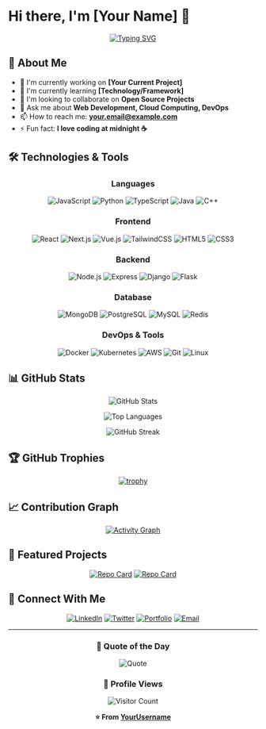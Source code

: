 # Hi there, I'm [Your Name] 👋

<div align="center">
  
[![Typing SVG](https://readme-typing-svg.herokuapp.com?font=Fira+Code&size=22&duration=3000&pause=1000&color=2E9EF7&center=true&vCenter=true&width=440&lines=Full+Stack+Developer;Open+Source+Enthusiast;Always+Learning+New+Things)](https://git.io/typing-svg)

</div>

## 🚀 About Me

- 🔭 I'm currently working on **[Your Current Project]**
- 🌱 I'm currently learning **[Technology/Framework]**
- 👯 I'm looking to collaborate on **Open Source Projects**
- 💬 Ask me about **Web Development, Cloud Computing, DevOps**
- 📫 How to reach me: **your.email@example.com**
- ⚡ Fun fact: **I love coding at midnight ☕**

## 🛠️ Technologies & Tools

<div align="center">

### Languages
![JavaScript](https://img.shields.io/badge/-JavaScript-F7DF1E?style=for-the-badge&logo=javascript&logoColor=black)
![Python](https://img.shields.io/badge/-Python-3776AB?style=for-the-badge&logo=python&logoColor=white)
![TypeScript](https://img.shields.io/badge/-TypeScript-3178C6?style=for-the-badge&logo=typescript&logoColor=white)
![Java](https://img.shields.io/badge/-Java-007396?style=for-the-badge&logo=java&logoColor=white)
![C++](https://img.shields.io/badge/-C++-00599C?style=for-the-badge&logo=cplusplus&logoColor=white)

### Frontend
![React](https://img.shields.io/badge/-React-61DAFB?style=for-the-badge&logo=react&logoColor=black)
![Next.js](https://img.shields.io/badge/-Next.js-000000?style=for-the-badge&logo=next.js&logoColor=white)
![Vue.js](https://img.shields.io/badge/-Vue.js-4FC08D?style=for-the-badge&logo=vue.js&logoColor=white)
![TailwindCSS](https://img.shields.io/badge/-TailwindCSS-06B6D4?style=for-the-badge&logo=tailwind-css&logoColor=white)
![HTML5](https://img.shields.io/badge/-HTML5-E34F26?style=for-the-badge&logo=html5&logoColor=white)
![CSS3](https://img.shields.io/badge/-CSS3-1572B6?style=for-the-badge&logo=css3&logoColor=white)

### Backend
![Node.js](https://img.shields.io/badge/-Node.js-339933?style=for-the-badge&logo=node.js&logoColor=white)
![Express](https://img.shields.io/badge/-Express-000000?style=for-the-badge&logo=express&logoColor=white)
![Django](https://img.shields.io/badge/-Django-092E20?style=for-the-badge&logo=django&logoColor=white)
![Flask](https://img.shields.io/badge/-Flask-000000?style=for-the-badge&logo=flask&logoColor=white)

### Database
![MongoDB](https://img.shields.io/badge/-MongoDB-47A248?style=for-the-badge&logo=mongodb&logoColor=white)
![PostgreSQL](https://img.shields.io/badge/-PostgreSQL-4169E1?style=for-the-badge&logo=postgresql&logoColor=white)
![MySQL](https://img.shields.io/badge/-MySQL-4479A1?style=for-the-badge&logo=mysql&logoColor=white)
![Redis](https://img.shields.io/badge/-Redis-DC382D?style=for-the-badge&logo=redis&logoColor=white)

### DevOps & Tools
![Docker](https://img.shields.io/badge/-Docker-2496ED?style=for-the-badge&logo=docker&logoColor=white)
![Kubernetes](https://img.shields.io/badge/-Kubernetes-326CE5?style=for-the-badge&logo=kubernetes&logoColor=white)
![AWS](https://img.shields.io/badge/-AWS-232F3E?style=for-the-badge&logo=amazon-aws&logoColor=white)
![Git](https://img.shields.io/badge/-Git-F05032?style=for-the-badge&logo=git&logoColor=white)
![Linux](https://img.shields.io/badge/-Linux-FCC624?style=for-the-badge&logo=linux&logoColor=black)

</div>

## 📊 GitHub Stats

<div align="center">
  
![GitHub Stats](https://github-readme-stats.vercel.app/api?username=YourUsername&show_icons=true&theme=tokyonight&hide_border=true&count_private=true)

![Top Languages](https://github-readme-stats.vercel.app/api/top-langs/?username=YourUsername&layout=compact&theme=tokyonight&hide_border=true)

![GitHub Streak](https://github-readme-streak-stats.herokuapp.com/?user=YourUsername&theme=tokyonight&hide_border=true)

</div>

## 🏆 GitHub Trophies

<div align="center">
  
[![trophy](https://github-profile-trophy.vercel.app/?username=YourUsername&theme=tokyonight&no-frame=true&row=1&column=7)](https://github.com/ryo-ma/github-profile-trophy)

</div>

## 📈 Contribution Graph

<div align="center">
  
[![Activity Graph](https://github-readme-activity-graph.vercel.app/graph?username=YourUsername&theme=tokyo-night&hide_border=true)](https://github.com/ashutosh00710/github-readme-activity-graph)

</div>

## 🌟 Featured Projects

<div align="center">

[![Repo Card](https://github-readme-stats.vercel.app/api/pin/?username=YourUsername&repo=project-name-1&theme=tokyonight&hide_border=true)](https://github.com/YourUsername/project-name-1)
[![Repo Card](https://github-readme-stats.vercel.app/api/pin/?username=YourUsername&repo=project-name-2&theme=tokyonight&hide_border=true)](https://github.com/YourUsername/project-name-2)

</div>

## 🤝 Connect With Me

<div align="center">

[![LinkedIn](https://img.shields.io/badge/-LinkedIn-0A66C2?style=for-the-badge&logo=linkedin&logoColor=white)](https://linkedin.com/in/yourprofile)
[![Twitter](https://img.shields.io/badge/-Twitter-1DA1F2?style=for-the-badge&logo=twitter&logoColor=white)](https://twitter.com/yourhandle)
[![Portfolio](https://img.shields.io/badge/-Portfolio-000000?style=for-the-badge&logo=react&logoColor=white)](https://yourportfolio.com)
[![Email](https://img.shields.io/badge/-Email-D14836?style=for-the-badge&logo=gmail&logoColor=white)](mailto:your.email@example.com)

</div>

---

<div align="center">
  
### 💭 Quote of the Day
![Quote](https://quotes-github-readme.vercel.app/api?type=horizontal&theme=tokyonight)

### 👀 Profile Views
![Visitor Count](https://profile-counter.glitch.me/YourUsername/count.svg)

**⭐ From [YourUsername](https://github.com/YourUsername)**

</div>
